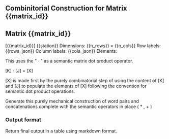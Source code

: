 ## Combinitorial Construction for Matrix {{matrix_id}}
## Matrix {{matrix_id}} 
[{{matrix_id}}]
{{station}}
Dimensions: {{n_rows}} × {{n_cols}} 
Row labels: {{rows_json}}
Column labels: {{cols_json}}
Elements:

This uses the " · " as a semantic matrix dot product operator.

[K] · [J] = [X]

[X] is made first by the purely combinatorial step of using the content of [K] and [J] to populate the elements of [X] following the convention for semantic dot product operations. 

Generate this purely mechanical construction of word pairs and concatenations complete with the semantic operators in place ( * , + )

### Output format
Return final output in a table using markdown format.